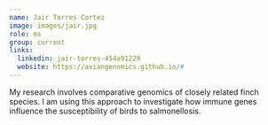 ```yaml
---
name: Jair Torres Cortez
image: images/jair.jpg
role: ms
group: current
links:
  linkedin: jair-torres-454a91229
  website: https://aviangenomics.github.io/#
---
```


My research involves comparative genomics of closely related finch species. I am using this approach to investigate how immune genes influence the susceptibility of birds to salmonellosis.
